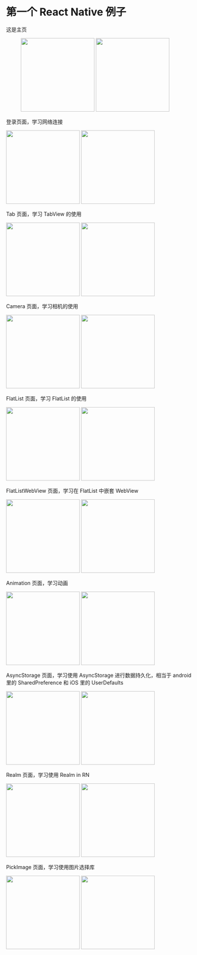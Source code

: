 # 第一个 React Native 例子

这是主页

<figure class="half">
<img src="https://github.com/Charles1198/ReactNativeExample/blob/master/image/android_main.png" width="200"/>
<img src="https://github.com/Charles1198/ReactNativeExample/blob/master/image/ios_main.PNG" width="200"/>
  </figure>

登录页面，学习网络连接

<img src="https://github.com/Charles1198/ReactNativeExample/blob/master/image/android_login.png" width="200"/>
<img src="https://github.com/Charles1198/ReactNativeExample/blob/master/image/ios_login.PNG" width="200"/>

Tab 页面，学习 TabView 的使用

<img src="https://github.com/Charles1198/ReactNativeExample/blob/master/image/android_tab.png" width="200"/>
<img src="https://github.com/Charles1198/ReactNativeExample/blob/master/image/ios_tab.PNG" width="200"/>

Camera 页面，学习相机的使用

<img src="https://github.com/Charles1198/ReactNativeExample/blob/master/image/android_camera.png" width="200"/>
<img src="https://github.com/Charles1198/ReactNativeExample/blob/master/image/ios_camera.PNG" width="200"/>

FlatList 页面，学习 FlatList 的使用

<img src="https://github.com/Charles1198/ReactNativeExample/blob/master/image/android_flatlist.png" width="200"/>
<img src="https://github.com/Charles1198/ReactNativeExample/blob/master/image/ios_flatlist.PNG" width="200"/>

FlatListWebView 页面，学习在 FlatList 中嵌套 WebView

<img src="https://github.com/Charles1198/ReactNativeExample/blob/master/image/android_flatlist_webview.png" width="200"/>
<img src="https://github.com/Charles1198/ReactNativeExample/blob/master/image/ios_flatlist_webview.PNG" width="200"/>

Animation 页面，学习动画

<img src="https://github.com/Charles1198/ReactNativeExample/blob/master/image/android_animation.png" width="200"/>
<img src="https://github.com/Charles1198/ReactNativeExample/blob/master/image/ios_animation.PNG" width="200"/>

AsyncStorage 页面，学习使用 AsyncStorage 进行数据持久化，相当于 android 里的 SharedPreference 和 iOS 里的 UserDefaults

<img src="https://github.com/Charles1198/ReactNativeExample/blob/master/image/android_AsyncStorage.png" width="200"/>
<img src="https://github.com/Charles1198/ReactNativeExample/blob/master/image/ios_AsyncStorage.PNG" width="200"/>

Realm 页面，学习使用 Realm in RN

<img src="https://github.com/Charles1198/ReactNativeExample/blob/master/image/android_realm.png" width="200"/>
<img src="https://github.com/Charles1198/ReactNativeExample/blob/master/image/ios_realm.PNG" width="200"/>

PickImage 页面，学习使用图片选择库

<img src="https://github.com/Charles1198/ReactNativeExample/blob/master/image/android_imagePicker.png" width="200"/>
<img src="https://github.com/Charles1198/ReactNativeExample/blob/master/image/ios_imagePicker.PNG" width="200"/>

